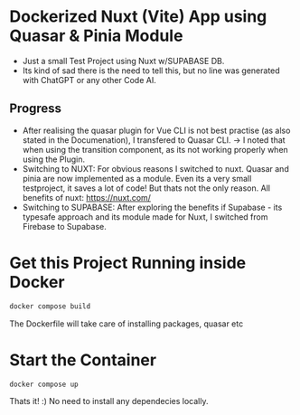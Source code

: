 # Dockerized Nuxt (Vite) App using Quasar & Pinia Module

- Just a small Test Project using Nuxt w/SUPABASE DB.
- Its kind of sad there is the need to tell this, but no line was generated with ChatGPT or any other Code AI.

## Progress

- After realising the quasar plugin for Vue CLI is not best practise (as also stated in the Documenation), I transfered to Quasar CLI.
  -> I noted that when using the transition component, as its not working properly when using the Plugin.
- Switching to NUXT: For obvious reasons I switched to nuxt. Quasar and pinia are now implemented as a module. Even its a very small testproject, it saves a lot of code! But thats not the only reason. All benefits of nuxt: https://nuxt.com/
- Switching to SUPABASE: After exploring the benefits if Supabase - its typesafe approach and its module made for Nuxt, I switched from Firebase to Supabase.

# Get this Project Running inside Docker

```bash
docker compose build
```

The Dockerfile will take care of installing packages, quasar etc

# Start the Container

```bash
docker compose up
```

Thats it! :) No need to install any dependecies locally.
